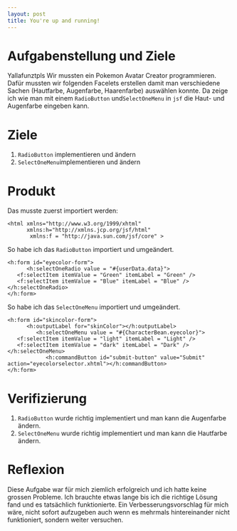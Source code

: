 ```yaml
---
layout: post
title: You're up and running!
---
```

# Aufgabenstellung und Ziele #
Yallafunztpls
Wir mussten ein Pokemon Avatar Creator programmieren. 
Dafür mussten wir folgenden Facelets erstellen damit man verschiedene Sachen
(Hautfarbe, Augenfarbe, Haarenfarbe) auswählen konnte.
Da zeige ich wie man mit einem `RadioButton` und`SelectOneMenu` in `jsf` 
die Haut- und Augenfarbe eingeben kann.
# Ziele #
1. `RadioButton` implementieren und ändern
2. `SelectOneMenu`implementieren und ändern

# Produkt #
Das musste zuerst importiert werden:
```
<html xmlns="http://www.w3.org/1999/xhtml"
      xmlns:h="http://xmlns.jcp.org/jsf/html"
       xmlns:f = "http://java.sun.com/jsf/core" >
```
So habe ich das `RadioButton` importiert und umgeändert.      
```
<h:form id="eyecolor-form">
      <h:selectOneRadio value = "#{userData.data}"> 
   <f:selectItem itemValue = "Green" itemLabel = "Green" /> 
   <f:selectItem itemValue = "Blue" itemLabel = "Blue" />
</h:selectOneRadio>    
</h:form>
```
So habe ich das `SelectOneMenu` importiert und umgeändert.  
```
<h:form id="skincolor-form">
      <h:outputLabel for="skinColor"></h:outputLabel>
         <h:selectOneMenu value = "#{CharacterBean.eyecolor}"> 
   <f:selectItem itemValue = "light" itemLabel = "Light" /> 
   <f:selectItem itemValue = "dark" itemLabel = "Dark" /> 
</h:selectOneMenu> 
            <h:commandButton id="submit-button" value="Submit" action="eyecolorselector.xhtml"></h:commandButton>
</h:form>
```
# Verifizierung #
1. `RadioButton` wurde richtig implementiert und man kann die Augenfarbe ändern.
2. `SelectOneMenu` wurde richtig implementiert und man kann die Hautfarbe ändern.

# Reflexion #
Diese Aufgabe war für mich ziemlich erfolgreich und ich hatte keine grossen Probleme. 
Ich brauchte etwas lange bis ich die richtige Lösung fand und es tatsächlich funktionierte.
Ein Verbesserungsvorschlag für mich wäre, nicht sofort aufzugeben auch wenn es mehrmals hintereinander nicht funktioniert, sondern weiter versuchen.
